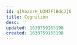 ```yaml
---
id: qIVozvrH_U3M7FlBdcJj6
title: Cognition
desc: ''
updated: 1639759165198
created: 1639759165198
---
```


